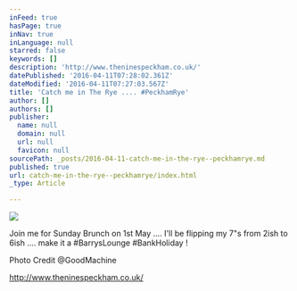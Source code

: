 ```yaml
---
inFeed: true
hasPage: true
inNav: true
inLanguage: null
starred: false
keywords: []
description: 'http://www.theninespeckham.co.uk/'
datePublished: '2016-04-11T07:28:02.361Z'
dateModified: '2016-04-11T07:27:03.567Z'
title: 'Catch me in The Rye .... #PeckhamRye'
author: []
authors: []
publisher:
  name: null
  domain: null
  url: null
  favicon: null
sourcePath: _posts/2016-04-11-catch-me-in-the-rye--peckhamrye.md
published: true
url: catch-me-in-the-rye--peckhamrye/index.html
_type: Article

---
```

![](https://the-grid-user-content.s3-us-west-2.amazonaws.com/076ea6db-9696-4336-a6cb-d338c1e0dd46.jpg)

Join me for Sunday Brunch on 1st May .... I'll be flipping my 7"s from 2ish to 6ish .... make it a \#BarrysLounge \#BankHoliday !

Photo Credit @GoodMachine

http://www.theninespeckham.co.uk/